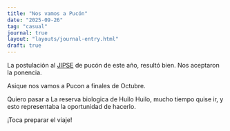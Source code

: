 ```yaml
---
title: "Nos vamos a Pucón"
date: "2025-09-26"
tag: "casual"
journal: true
layout: "layouts/journal-entry.html"
draft: true
---
```


La postulación al [JIPSE](https://jipse2025.ufro.cl) de pucón de este año, resultó bien. Nos aceptaron la ponencia.

Asique nos vamos a Pucon a finales de Octubre.

Quiero pasar a La reserva biologica de Huilo Huilo, mucho tiempo quise ir, y esto representaba la oportunidad de hacerlo. 

¡Toca preparar el viaje!

